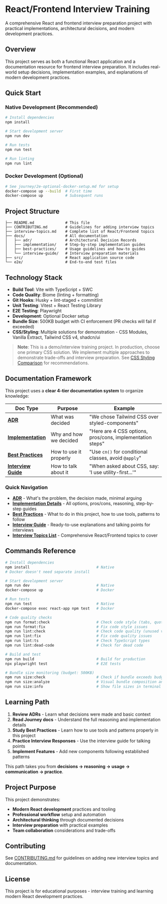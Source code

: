 # React/Frontend Interview Training

A comprehensive React and frontend interview preparation project with practical implementations, architectural decisions, and modern development practices.

## Overview

This project serves as both a functional React application and a documentation resource for frontend interview preparation. It includes real-world setup decisions, implementation examples, and explanations of modern development practices.

## Quick Start

### Native Development (Recommended)

```bash
# Install dependencies
npm install

# Start development server
npm run dev

# Run tests
npm run test

# Run linting
npm run lint
```

### Docker Development (Optional)

```bash
# See journey/2e-optional-docker-setup.md for setup
docker-compose up --build  # First time
docker-compose up          # Subsequent runs
```

## Project Structure

```
├── README.md              # This file
├── CONTRIBUTING.md        # Guidelines for adding interview topics
├── interview-topics.md    # Complete list of React/Frontend topics
├── docs/                  # All documentation
│   ├── adr/               # Architectural Decision Records
│   ├── implementation/    # Step-by-step implementation guides
│   ├── best-practices/    # Usage guidelines and how-to guides
│   └── interview-guide/   # Interview preparation materials
├── src/                   # React application source code
└── e2e/                   # End-to-end test files
```

## Technology Stack

- **Build Tool**: Vite with TypeScript + SWC
- **Code Quality**: Biome (linting + formatting)
- **Git Hooks**: Husky + lint-staged + commitlint
- **Unit Testing**: Vitest + React Testing Library
- **E2E Testing**: Playwright
- **Development**: Optional Docker setup
- **Bundle Size**: 500KB budget with CI enforcement (PR checks will fail if exceeded)
- **CSS/Styling**: Multiple solutions for demonstration - CSS Modules, Vanilla Extract, Tailwind CSS v4, shadcn/ui

> **Note**: This is a demo/interview training project. In production, choose one primary CSS solution. We implement multiple approaches to demonstrate trade-offs and interview preparation. See [CSS Styling Comparison](docs/adr/010-css-styling-solution.md) for recommendations.

## Documentation Framework

This project uses a **clear 4-tier documentation system** to organize knowledge:

| Doc Type                                              | Purpose                | Example                                                   |
| ----------------------------------------------------- | ---------------------- | --------------------------------------------------------- |
| **[ADR](docs/adr/README.md)**                         | What was decided       | "We chose Tailwind CSS over styled-components"            |
| **[Implementation](docs/implementation/README.md)**   | Why and how we decided | "Here are 4 CSS options, pros/cons, implementation steps" |
| **[Best Practices](docs/best-practices/)**            | How to use it properly | "Use `cn()` for conditional classes, avoid `@apply`"      |
| **[Interview Guide](docs/interview-guide/README.md)** | How to talk about it   | "When asked about CSS, say: 'I use utility-first...'"     |

### Quick Navigation

- **[ADR](docs/adr/README.md)** - What's the problem, the decision made, minimal arguing
- **[Implementation Details](docs/implementation/README.md)** - All options, pros/cons, reasoning, step-by-step guides
- **[Best Practices](docs/best-practices/)** - What to do in this project, how to use tools, patterns to follow
- **[Interview Guide](docs/interview-guide/README.md)** - Ready-to-use explanations and talking points for interviews
- **[Interview Topics List](interview-topics.md)** - Comprehensive React/Frontend topics to cover

## Commands Reference

```bash
# Install dependencies
npm install                              # Native
# Docker doesn't need separate install

# Start development server
npm run dev                              # Native
docker-compose up                        # Docker

# Run tests
npm run test                             # Native
docker-compose exec react-app npm test   # Docker

# Code quality checks
npm run format:check                     # Check code style (tabs, quotes, spacing)
npm run format:fix                       # Fix code style issues
npm run lint:check                       # Check code quality (unused vars, logic errors)
npm run lint:fix                         # Fix code quality issues
npm run lint:ts                          # Check TypeScript types
npm run lint:dead-code                   # Check for dead code

# Build and test
npm run build                            # Build for production
npx playwright test                      # E2E tests

# Bundle size monitoring (budget: 500KB)
npm run size:check                       # Check if bundle exceeds budget
npm run size:analyze                     # Visual bundle composition analysis
npm run size:info                        # Show file sizes in terminal
```

## Learning Path

1. **Review ADRs** - Learn what decisions were made and basic context
2. **Read Journey docs** - Understand the full reasoning and implementation details
3. **Study Best Practices** - Learn how to use tools and patterns properly in this project
4. **Practice Interview Responses** - Use the interview guide for talking points
5. **Implement Features** - Add new components following established patterns

This path takes you from **decisions → reasoning → usage → communication → practice**.

## Project Purpose

This project demonstrates:

- **Modern React development** practices and tooling
- **Professional workflow** setup and automation
- **Architectural thinking** through documented decisions
- **Interview preparation** with practical examples
- **Team collaboration** considerations and trade-offs

## Contributing

See [CONTRIBUTING.md](CONTRIBUTING.md) for guidelines on adding new interview topics and documentation.

## License

This project is for educational purposes - interview training and learning modern React development practices.
